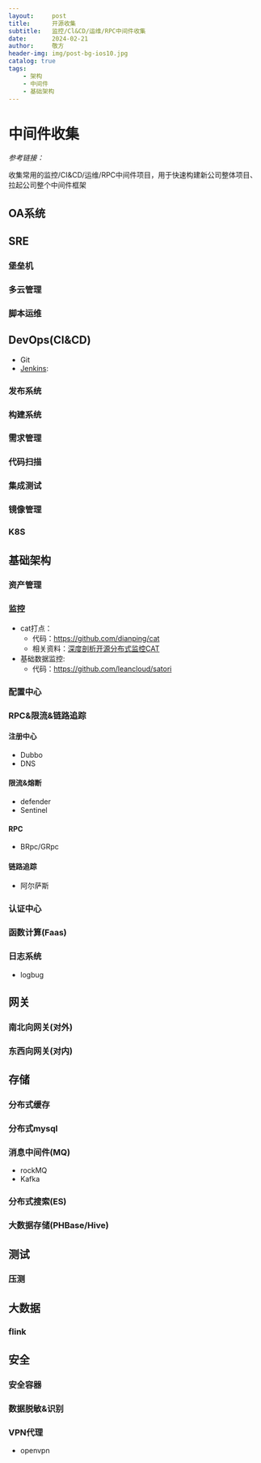 ```yaml
---
layout:     post
title:      开源收集
subtitle:   监控/Cl&CD/运维/RPC中间件收集
date:       2024-02-21
author:     敬方
header-img: img/post-bg-ios10.jpg
catalog: true
tags:
    - 架构
    - 中间件
    - 基础架构
---
```


# 中间件收集

_参考链接：_


收集常用的监控/CI&CD/运维/RPC中间件项目，用于快速构建新公司整体项目、拉起公司整个中间件框架

## OA系统

## SRE

### 堡垒机

### 多云管理

### 脚本运维

## DevOps(CI&CD)
- Git
- [Jenkins](https://www.jenkins.io/zh/doc/tutorials/):

### 发布系统

### 构建系统

### 需求管理

### 代码扫描

### 集成测试

### 镜像管理

### K8S


## 基础架构
### 资产管理

### 监控

- cat打点：
    - 代码：https://github.com/dianping/cat
    - 相关资料：[深度剖析开源分布式监控CAT](https://tech.meituan.com/2018/11/01/cat-in-depth-java-application-monitoring.html)
- 基础数据监控:
    - 代码：https://github.com/leancloud/satori

### 配置中心

### RPC&限流&链路追踪
#### 注册中心
- Dubbo
- DNS

#### 限流&熔断

- defender
- Sentinel

#### RPC
- BRpc/GRpc

#### 链路追踪
- 阿尔萨斯

### 认证中心

### 函数计算(Faas)

### 日志系统
- logbug

## 网关
### 南北向网关(对外)

### 东西向网关(对内)


## 存储

### 分布式缓存

### 分布式mysql

### 消息中间件(MQ)

- rockMQ
- Kafka

### 分布式搜索(ES)


### 大数据存储(PHBase/Hive)

## 测试

### 压测

## 大数据

### flink

## 安全

### 安全容器

### 数据脱敏&识别

### VPN代理

- openvpn







